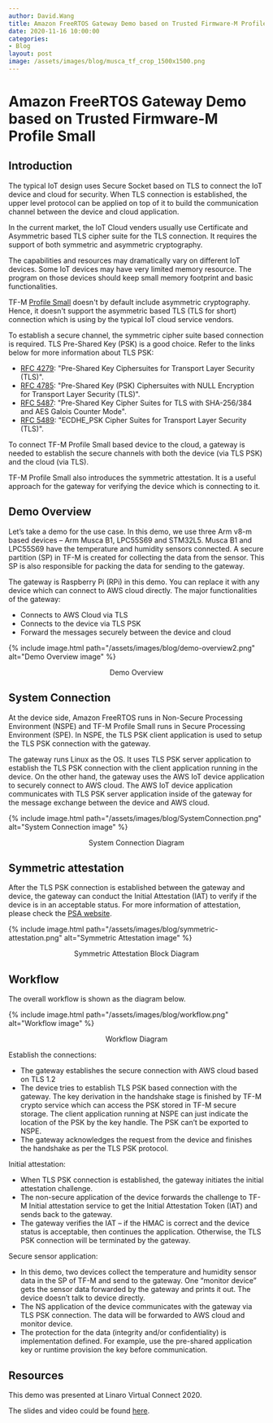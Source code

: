 ```yaml
---
author: David.Wang
title: Amazon FreeRTOS Gateway Demo based on Trusted Firmware-M Profile Small 
date: 2020-11-16 10:00:00
categories:
- Blog
layout: post
image: /assets/images/blog/musca_tf_crop_1500x1500.png
---
```


**Amazon FreeRTOS Gateway Demo based on Trusted Firmware-M Profile Small**
==========================================================================

Introduction
------------

The typical IoT design uses Secure Socket based on TLS to connect the IoT device and cloud for security. When TLS connection is established, the upper level protocol can be applied on top of it to build the communication channel between the device and cloud application.

In the current market, the IoT Cloud venders usually use Certificate and Asymmetric based TLS cipher suite for the TLS connection. It requires the support of both symmetric and asymmetric cryptography.

The capabilities and resources may dramatically vary on different IoT devices. Some IoT devices may have very limited memory resource. The program on those devices should keep small memory footprint and basic functionalities.

TF-M [Profile Small](https://git.trustedfirmware.org/TF-M/trusted-firmware-m.git/tree/docs/technical_references/profiles/tfm_profile_small.rst) doesn't by default include asymmetric cryptography. Hence, it doesn't support the asymmetric based TLS (TLS for short) connection which is using by the typical IoT cloud service vendors.

To establish a secure channel, the symmetric cipher suite based connection is required. TLS Pre-Shared Key (PSK) is a good choice. Refer to the links below for more information about TLS PSK:

- [RFC 4279](https://tools.ietf.org/html/rfc4279): "Pre-Shared Key Ciphersuites for Transport Layer Security (TLS)".
- [RFC 4785](https://tools.ietf.org/html/rfc4785): "Pre-Shared Key (PSK) Ciphersuites with NULL Encryption for Transport Layer Security (TLS)".
- [RFC 5487](https://tools.ietf.org/html/rfc5487): "Pre-Shared Key Cipher Suites for TLS with SHA-256/384 and AES Galois Counter Mode".
- [RFC 5489](https://tools.ietf.org/html/rfc5489): "ECDHE_PSK Cipher Suites for Transport Layer Security (TLS)".

To connect TF-M Profile Small based device to the cloud, a gateway is needed to establish the secure channels with both the device (via TLS PSK) and the cloud (via TLS).

TF-M Profile Small also introduces the symmetric attestation. It is a useful approach for the gateway for verifying the device which is connecting to it.

Demo Overview
---------------------------

Let’s take a demo for the use case. In this demo, we use three Arm v8-m based devices – Arm Musca B1, LPC55S69 and STM32L5. Musca B1 and LPC55S69 have the temperature and humidity sensors connected. A secure partition (SP) in TF-M is created for collecting the data from the sensor. This SP is also responsible for packing the data for sending to the gateway.

The gateway is Raspberry Pi (RPi) in this demo. You can replace it with any device which can connect to AWS cloud directly. The major functionalities of the gateway:

- Connects to AWS Cloud via TLS
- Connects to the device via TLS PSK
- Forward the messages securely between the device and cloud

{% include image.html path="/assets/images/blog/demo-overview2.png" alt="Demo Overview image" %}

<div align="center">Demo Overview</div>

System Connection
---------------------------

At the device side, Amazon FreeRTOS runs in Non-Secure Processing Environment (NSPE) and TF-M Profile Small runs in Secure Processing Environment (SPE). In NSPE, the TLS PSK client application is used to setup the TLS PSK connection with the gateway. 

The gateway runs Linux as the OS. It uses TLS PSK server application to establish the TLS PSK connection with the client application running in the device. On the other hand, the gateway uses the AWS IoT device application to securely connect to AWS cloud. The AWS IoT device application communicates with TLS PSK server application inside of the gateway for the message exchange between the device and AWS cloud.

{% include image.html path="/assets/images/blog/SystemConnection.png" alt="System Connection image" %}

<div align="center">System Connection Diagram</div>

Symmetric attestation
---------------------------

After the TLS PSK connection is established between the gateway and device, the gateway can conduct the Initial Attestation (IAT) to verify if the device is in an acceptable status. For more information of attestation, please check the [PSA website](https://developer.arm.com/architectures/security-architectures/platform-security-architecture).

{% include image.html path="/assets/images/blog/symmetric-attestation.png" alt="Symmetric Attestation image" %}

<div align="center">Symmetric Attestation Block Diagram</div>

Workflow
---------------------------

The overall workflow is shown as the diagram below.

{% include image.html path="/assets/images/blog/workflow.png" alt="Workflow image" %}

<div align="center">Workflow Diagram</div>

Establish the connections:
- The gateway establishes the secure connection with AWS cloud based on TLS 1.2
- The device tries to establish TLS PSK based connection with the gateway. The key derivation in the handshake stage is finished by TF-M crypto service which can access the PSK stored in TF-M secure storage. The client application running at NSPE can just indicate the location of the PSK by the key handle. The PSK can’t be exported to NSPE.
- The gateway acknowledges the request from the device and finishes the handshake as per the TLS PSK protocol.

Initial attestation:
- When TLS PSK connection is established, the gateway initiates the initial attestation challenge.
- The non-secure application of the device forwards the challenge to TF-M Initial attestation service to get the Initial Attestation Token (IAT) and sends back to the gateway.
- The gateway verifies the IAT – if the HMAC is correct and the device status is acceptable, then continues the application. Otherwise, the TLS PSK connection will be terminated by the gateway.

Secure sensor application:
- In this demo, two devices collect the temperature and humidity sensor data in the SP of TF-M and send to the gateway. One “monitor device” gets the sensor data forwarded by the gateway and prints it out. The device doesn’t talk to device directly.
- The NS application of the device communicates with the gateway via TLS PSK connection. The data will be forwarded to AWS cloud and monitor device.
- The protection for the data (integrity and/or confidentiality) is implementation defined. For example, use the pre-shared application key or runtime provision the key before communication.

Resources
---------------------------

This demo was presented at Linaro Virtual Connect 2020.

The slides and video could be found [here](https://connect.linaro.org/resources/lvc20/lvc20-213/).


